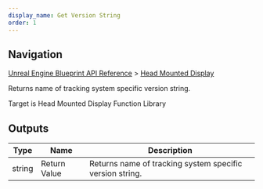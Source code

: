 ```yaml
---
display_name: Get Version String
order: 1
---
```

## Navigation

[Unreal Engine Blueprint API Reference](https://dev.epicgames.com/documentation/en-us/unreal-engine/BlueprintAPI) > [Head Mounted Display](https://dev.epicgames.com/documentation/en-us/unreal-engine/BlueprintAPI/HeadMountedDisplay)

Returns name of tracking system specific version string.

Target is Head Mounted Display Function Library

## Outputs

| Type | Name | Description |
| --- | --- | --- |
| string | Return Value | Returns name of tracking system specific version string. |
